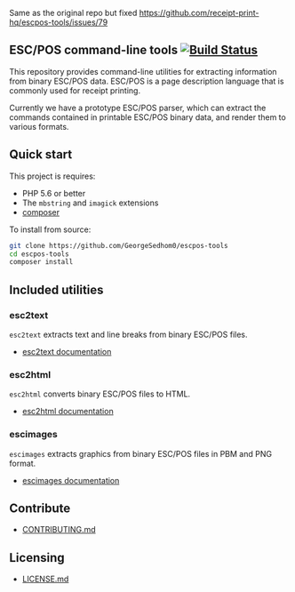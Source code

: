 Same as the original repo but fixed https://github.com/receipt-print-hq/escpos-tools/issues/79

ESC/POS command-line tools [![Build Status](https://travis-ci.org/receipt-print-hq/escpos-tools.svg?branch=master)](https://travis-ci.org/receipt-print-hq/escpos-tools)
--------------

This repository provides command-line utilities for extracting information from
binary ESC/POS data. ESC/POS is a page description language that is commonly
used for receipt printing.

Currently we have a prototype ESC/POS parser, which can extract the commands
contained in printable ESC/POS binary data, and render them to various formats.

## Quick start

This project is requires:

- PHP 5.6 or better
- The `mbstring` and `imagick` extensions
- [composer](https://getcomposer.org/)

To install from source:

```bash
git clone https://github.com/GeorgeSedhom0/escpos-tools
cd escpos-tools
composer install
```

## Included utilities

### esc2text

`esc2text` extracts text and line breaks from binary ESC/POS files.

- [esc2text documentation](doc/esc2text.md)

### esc2html

`esc2html` converts binary ESC/POS files to HTML.

- [esc2html documentation](doc/esc2html.md)

### escimages

`escimages` extracts graphics from binary ESC/POS files in PBM and PNG format.

- [escimages documentation](doc/escimages.md)

## Contribute

- [CONTRIBUTING.md](CONTRIBUTING.md)

## Licensing

- [LICENSE.md](LICENSE.md)
